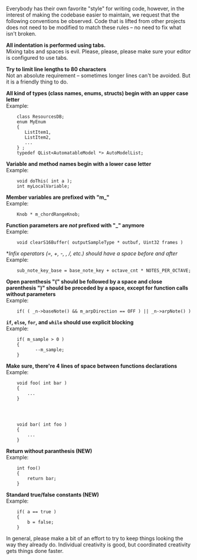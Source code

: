 Everybody has their own favorite "style" for writing code, however, in the interest of making the codebase easier to maintain, we request that the following conventions be observed. Code that is lifted from other projects does not need to be modified to match these rules – no need to fix what isn't broken.

**All indentation is performed using tabs.**  
Mixing tabs and spaces is evil. Please, please, please make sure your editor is configured to use tabs.

**Try to limit line lengths to 80 characters**  
Not an absolute requirement – sometimes longer lines can't be avoided. But it is a friendly thing to do.

**All kind of types (class names, enums, structs) begin with an upper case letter**  
Example:

```
	class ResourcesDB;
	enum MyEnum
	{
	   ListItem1,
	   ListItem2,
	   ...
	} ;
	typedef QList<AutomatableModel *> AutoModelList;
```

**Variable and method names begin with a lower case letter**  
Example:
```
	void doThis( int a );
	int myLocalVariable;
```

**Member variables are prefixed with "m_"**  
Example:
```
	Knob * m_chordRangeKnob;
```
**Function parameters are _not_ prefixed with "_" anymore**  
Example:
```
	void clearS16Buffer( outputSampleType * outbuf, Uint32 frames )
```
**Infix operators (=, +, -, *, /, etc.) should have a space before and after**  
Example:
```
	sub_note_key_base = base_note_key + octave_cnt * NOTES_PER_OCTAVE;
```
**Open parenthesis "(" should be followed by a space and close parenthesis ")" should be preceded by a space, except for function calls without parameters**  
Example:
```
	if( ( _n->baseNote() && m_arpDirection == OFF ) || _n->arpNote() )
```
**`if`, `else`, `for`, and `while` should use explicit blocking**  
Example:
```
	if( m_sample > 0 )
	{
	       --m_sample;
	}
```
**Make sure, there're 4 lines of space between functions declarations**  
Example:
```
	void foo( int bar )
	{
		...
	}
	
	
	
	
	void bar( int foo )
	{
		...
	}
```
**Return without paranthesis (NEW)**  
Example:
```
	int foo()
	{
		return bar;
	}
```

**Standard true/false constants (NEW)**  
Example:
```
	if( a == true )
	{
		b = false;
	}
```
In general, please make a bit of an effort to try to keep things looking the way they already do. Individual creativity is good, but coordinated creativity gets things done faster.